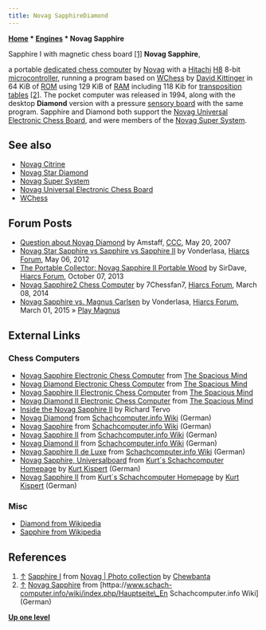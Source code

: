 ```yaml
---
title: Novag SapphireDiamond
---
```

**[Home](Home "Home") \* [Engines](Engines "Engines") \* Novag Sapphire**



 [](https://www.flickr.com/photos/10261668@N05/858171271/in/album-72157600922171918/) Sapphire I with magnetic chess board <a id="cite-note-1" href="#cite-ref-1">[1]</a> 
**Novag Sapphire**,  

a portable [dedicated chess computer](Dedicated_Chess_Computers "Dedicated Chess Computers") by [Novag](Novag "Novag") with a [Hitachi](https://en.wikipedia.org/wiki/Hitachi) [H8](H8 "H8") 8-bit [microcontroller](https://en.wikipedia.org/wiki/Microcontroller), 
running a program based on [WChess](WChess "WChess") by [David Kittinger](David_Kittinger "David Kittinger") in 64 KiB of [ROM](Memory#ROM "Memory") using 129 KiB of [RAM](Memory#RAM "Memory") including 118 Kib for [transposition tables](Transposition_Table "Transposition Table") <a id="cite-note-2" href="#cite-ref-2">[2]</a>. 
The pocket computer was released in 1994, along with the desktop **Diamond** version with a pressure [sensory board](Sensory_Board "Sensory Board") with the same program. 
Sapphire and Diamond both support the [Novag Universal Electronic Chess Board](Novag_Universal_Electronic_Chess_Board "Novag Universal Electronic Chess Board"), and were members of the [Novag Super System](index.php?title=Novag_Super_System&action=edit&redlink=1 "Novag Super System (page does not exist)"). 



## See also


* [Novag Citrine](Novag_Citrine "Novag Citrine")
* [Novag Star Diamond](index.php?title=Novag_Star_Diamond&action=edit&redlink=1 "Novag Star Diamond (page does not exist)")
* [Novag Super System](index.php?title=Novag_Super_System&action=edit&redlink=1 "Novag Super System (page does not exist)")
* [Novag Universal Electronic Chess Board](Novag_Universal_Electronic_Chess_Board "Novag Universal Electronic Chess Board")
* [WChess](WChess "WChess")


## Forum Posts


* [Question about Novag Diamond](http://www.talkchess.com/forum/viewtopic.php?t=13909) by Amstaff, [CCC](CCC "CCC"), May 20, 2007
* [Novag Star Sapphire vs Sapphire vs Sapphire II](http://www.hiarcs.net/forums/viewtopic.php?t=4808) by Vonderlasa, [Hiarcs Forum](Computer_Chess_Forums "Computer Chess Forums"), May 06, 2012
* [The Portable Collector: Novag Sapphire II Portable Wood](http://www.hiarcs.net/forums/viewtopic.php?t=6272) by SirDave, [Hiarcs Forum](Computer_Chess_Forums "Computer Chess Forums"), October 07, 2013
* [Novag Sapphire2 Chess Computer](http://www.hiarcs.net/forums/viewtopic.php?t=6640) by 7Chessfan7, [Hiarcs Forum](Computer_Chess_Forums "Computer Chess Forums"), March 08, 2014
* [Novag Sapphire vs. Magnus Carlsen](http://www.hiarcs.net/forums/viewtopic.php?t=7072) by Vonderlasa, [Hiarcs Forum](Computer_Chess_Forums "Computer Chess Forums"), March 01, 2015 » [Play Magnus](index.php?title=Play_Magnus&action=edit&redlink=1 "Play Magnus (page does not exist)")


## External Links


### Chess Computers


* [Novag Sapphire Electronic Chess Computer](http://www.spacious-mind.com/html/sapphire.html) from [The Spacious Mind](The_Spacious_Mind "The Spacious Mind")
* [Novag Diamond Electronic Chess Computer](http://www.spacious-mind.com/html/diamond.html) from [The Spacious Mind](The_Spacious_Mind "The Spacious Mind")
* [Novag Sapphire II Electronic Chess Computer](http://www.spacious-mind.com/html/sapphire_ii.html) from [The Spacious Mind](The_Spacious_Mind "The Spacious Mind")
* [Novag Diamond II Electronic Chess Computer](http://www.spacious-mind.com/html/diamond_ii.html) from [The Spacious Mind](The_Spacious_Mind "The Spacious Mind")
* [Inside the Novag Sapphire II](http://www.tervo.ca/chess/sapphire.htm) by Richard Tervo
* [Novag Diamond](https://www.schach-computer.info/wiki/index.php?title=Novag_Diamond) from [Schachcomputer.info Wiki](https://www.schach-computer.info/wiki/index.php/Hauptseite_En) (German)
* [Novag Sapphire](https://www.schach-computer.info/wiki/index.php/Novag_Sapphire) from [Schachcomputer.info Wiki](https://www.schach-computer.info/wiki/index.php/Hauptseite_En) (German)
* [Novag Sapphire II](https://www.schach-computer.info/wiki/index.php?title=Novag_Sapphire_II) from [Schachcomputer.info Wiki](https://www.schach-computer.info/wiki/index.php/Hauptseite_En) (German)
* [Novag Diamond II](https://www.schach-computer.info/wiki/index.php?title=Novag_Diamond_II) from [Schachcomputer.info Wiki](https://www.schach-computer.info/wiki/index.php/Hauptseite_En) (German)
* [Novag Sapphire II de Luxe](https://www.schach-computer.info/wiki/index.php/Novag_Sapphire_II_de_Luxe) from [Schachcomputer.info Wiki](https://www.schach-computer.info/wiki/index.php/Hauptseite_En) (German)
* [Novag Sapphire, Universalboard](https://www.schachcomputer.at/sapphire.htm) from [Kurt´s Schachcomputer Homepage](https://www.schachcomputer.at/index.htm) by [Kurt Kispert](Kurt_Kispert "Kurt Kispert") (German)
* [Novag Sapphire II](https://www.schachcomputer.at/sapphi2.htm) from [Kurt´s Schachcomputer Homepage](https://www.schachcomputer.at/index.htm) by [Kurt Kispert](Kurt_Kispert "Kurt Kispert") (German)


### Misc


* [Diamond from Wikipedia](https://en.wikipedia.org/wiki/Diamond)
* [Sapphire from Wikipedia](https://en.wikipedia.org/wiki/Sapphire)


## References


1. <a id="cite-ref-1" href="#cite-note-1">↑</a> [Sapphire I](https://www.flickr.com/photos/10261668@N05/858171271/in/album-72157600922171918/) from [Novag | Photo collection](http://www.flickr.com/photos/10261668@N05/sets/72157600922171918/) by [Chewbanta](Steve_Blincoe "Steve Blincoe")
2. <a id="cite-ref-2" href="#cite-note-2">↑</a> [Novag Sapphire](https://www.schach-computer.info/wiki/index.php/Novag_Sapphire) from [httpa://www.schach-computer.info/wiki/index.php/Hauptseite\_En Schachcomputer.info Wiki] (German)

**[Up one level](Engines "Engines")**







 
